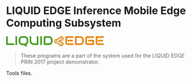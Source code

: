# LIQUID EDGE Inference Mobile Edge Computing Subsystem

![LIQUID EDGE Logo](../doc/liquid_edge_logo28.png)

> These programs are a part of the system used for the LIQUID EDGE PRIN 2017 project demonstrator.

Tools files.